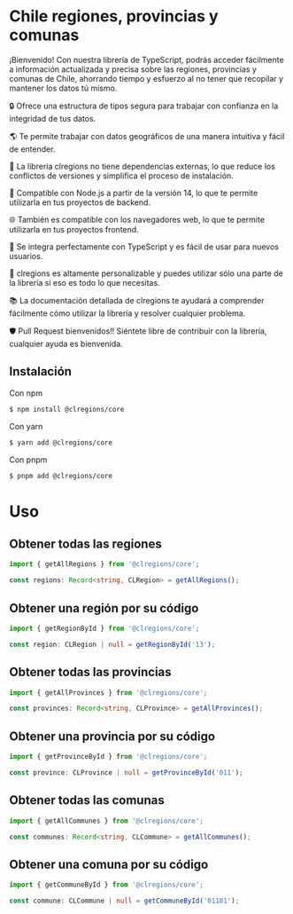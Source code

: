 # Chile regiones, provincias y comunas

¡Bienvenido! Con nuestra librería de TypeScript, podrás acceder fácilmente a información actualizada y precisa sobre las regiones, provincias y comunas de Chile, ahorrando tiempo y esfuerzo al no tener que recopilar y mantener los datos tú mismo.

🔒 Ofrece una estructura de tipos segura para trabajar con confianza en la integridad de tus datos.

🌎 Te permite trabajar con datos geográficos de una manera intuitiva y fácil de entender.

🚫 La librería clregions no tiene dependencias externas, lo que reduce los conflictos de versiones y simplifica el proceso de instalación. 

🚀 Compatible con Node.js a partir de la versión 14, lo que te permite utilizarla en tus proyectos de backend.

🌐 También es compatible con los navegadores web, lo que te permite utilizarla en tus proyectos frontend.

🤖 Se integra perfectamente con TypeScript y es fácil de usar para nuevos usuarios.

🎨 clregions es altamente personalizable y puedes utilizar sólo una parte de la librería si eso es todo lo que necesitas.

📚 La documentación detallada de clregions te ayudará a comprender fácilmente cómo utilizar la librería y resolver cualquier problema.

🛡️ Pull Request bienvenidos!! Siéntete libre de contribuir con la librería, cualquier ayuda es bienvenida.


## Instalación

Con npm 
```bash
$ npm install @clregions/core
```

Con yarn 
```bash
$ yarn add @clregions/core
```

Con pnpm
```bash
$ pnpm add @clregions/core
```


# Uso


## Obtener todas las regiones

```ts
import { getAllRegions } from '@clregions/core';

const regions: Record<string, CLRegion> = getAllRegions();
```

## Obtener una región por su código

```ts
import { getRegionById } from '@clregions/core';

const region: CLRegion | null = getRegionById('13');
```

## Obtener todas las provincias

```ts
import { getAllProvinces } from '@clregions/core';

const provinces: Record<string, CLProvince> = getAllProvinces();
```

## Obtener una provincia por su código

```ts
import { getProvinceById } from '@clregions/core';

const province: CLProvince | null = getProvinceById('011');
```

## Obtener todas las comunas

```ts
import { getAllCommunes } from '@clregions/core';

const communes: Record<string, CLCommune> = getAllCommunes();
```

## Obtener una comuna por su código

```ts
import { getCommuneById } from '@clregions/core';

const commune: CLCommune | null = getCommuneById('01101');
```


